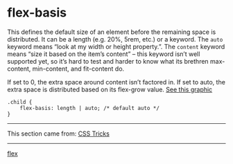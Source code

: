 # flex-basis
This defines the default size of an element before the remaining space is distributed. It can be a length (e.g. 20%, 5rem, etc.) or a keyword. The `auto` keyword means “look at my width or height property.”. The `content` keyword means “size it based on the item’s content” – this keyword isn’t well supported yet, so it’s hard to test and harder to know what its brethren max-content, min-content, and fit-content do.

If set to 0, the extra space around content isn’t factored in. If set to auto, the extra space is distributed based on its flex-grow value. [See this graphic](http://www.w3.org/TR/css3-flexbox/images/rel-vs-abs-flex.svg)

```
.child {
    flex-basis: length | auto; /* default auto */
}
```
- - -

This section came from: [CSS Tricks](https://css-tricks.com/snippets/css/a-guide-to-flexbox/)

- - -

[flex](./../12%20-%20flex/)
